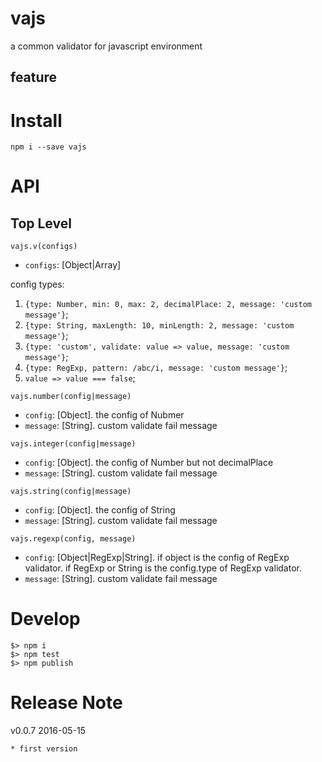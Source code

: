 # vajs

a common validator for javascript environment

## feature

# Install

    npm i --save vajs

# API

## Top Level

`vajs.v(configs)`

- `configs`: [Object|Array]

config types:
1. `{type: Number, min: 0, max: 2, decimalPlace: 2, message: 'custom message'}`;
2. `{type: String, maxLength: 10, minLength: 2, message: 'custom message'}`;
3. `{type: 'custom', validate: value => value, message: 'custom message'}`;
4. `{type: RegExp, pattern: /abc/i, message: 'custom message'}`;
4. `value => value === false`;

`vajs.number(config|message)`

- `config`: [Object]. the config of Nubmer
- `message`: [String]. custom validate fail message

`vajs.integer(config|message)`

- `config`: [Object]. the config of Number but not decimalPlace
- `message`: [String]. custom validate fail message

`vajs.string(config|message)`

- `config`: [Object]. the config of String
- `message`: [String]. custom validate fail message

`vajs.regexp(config, message)`
- `config`: [Object|RegExp|String].
if object is the config of RegExp validator.
if RegExp or String is the config.type of RegExp validator.
- `message`: [String]. custom validate fail message


# Develop

    $> npm i
    $> npm test
    $> npm publish

# Release Note

v0.0.7 2016-05-15

    * first version
